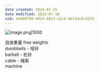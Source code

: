 ```yaml
---
date created: 2024-07-15
date modified: 2025-07-10
uid: ee08879d-4924-4833-a2c4-4e114c6c4233
---
```


![image.png|1000](https://imagehosting4picgo.oss-cn-beijing.aliyuncs.com/imagehosting/fix-dir%2Fpicgo%2Fpicgo-clipboard-images%2F2024%2F07%2F15%2F11-03-11-39eb4bb2bb8e0e7cfd5fa1d31b2b6c93-20240715110310-9567ac.png)

自由重量 free weights  
dumbbells - 哑铃  
barbell - 杠铃  
cable - 绳索  
machine
